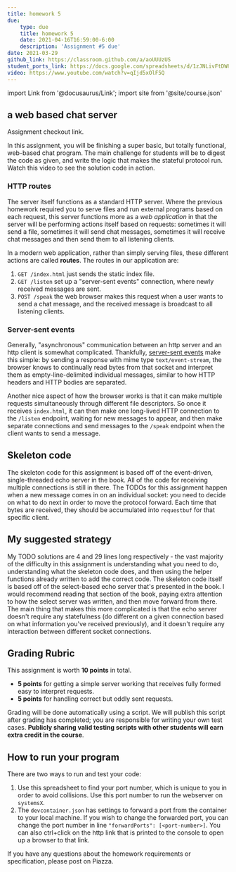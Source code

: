 ```yaml
---
title: homework 5
due: 
    type: due
    title: homework 5
    date: 2021-04-16T16:59:00-6:00
    description: 'Assignment #5 due'
date: 2021-03-29
github_link: https://classroom.github.com/a/aoUUUzUS
student_ports_link: https://docs.google.com/spreadsheets/d/1zJNLivFtDW8lBjbmy0M1kJudbokOaxG_HqbsOIjSstM/edit#gid=0
video: https://www.youtube.com/watch?v=qIjd5xOlF5Q
---
```

import Link from '@docusaurus/Link';
import site from '@site/course.json'


## a web based chat server

<Link to={frontMatter.github_link}>Assignment checkout link</Link>.

In this assignment, you will be finishing a super basic, but totally
functional, web-based chat program. The main challenge for students will be to
digest the code as given, and write the logic that makes the stateful protocol
run. Watch <Link to={frontMatter.video}>this video</Link> to see the solution
code in action.

### HTTP routes

The server itself functions as a standard HTTP server. Where the previous
homework required you to serve files and run external programs based on each
request, this server functions more as a _web application_ in that the server
will be performing actions itself based on requests: sometimes it will send a
file, sometimes it will send chat messages, sometimes it will receive chat
messages and then send them to all listening clients.

In a modern web application, rather than simply serving files, these different
actions are called **routes**. The routes in our application are:

1. `GET /index.html` just sends the static index file.
2. `GET /listen` set up a "server-sent events" connection, where newly received
   messages are sent.
3. `POST /speak` the web browser makes this request when a user wants to send a
   chat message, and the received message is broadcast to all listening
   clients.


### Server-sent events

Generally, "asynchronous" communication between an http server and an http
client is somewhat complicated. Thankfully, [server-sent
events](https://developer.mozilla.org/en-US/docs/Web/API/Server-sent_events/Using_server-sent_events)
make this simple: by sending a response with mime type `text/event-stream`, the
browser knows to continually read bytes from that socket and interpret them as
empty-line-delimited individual messages, similar to how HTTP headers and HTTP
bodies are separated.

Another nice aspect of how the browser works is that it can make multiple
requests simultaneously through different file descriptors. So once it receives
`index.html`, it can then make one long-lived HTTP connection to the `/listen`
endpoint, waiting for new messages to appear, and then make separate
connections and send messages to the `/speak` endpoint when the client wants to
send a message.


## Skeleton code

The skeleton code for this assignment is based off of the event-driven,
single-threaded echo server in the book. All of the code for receiving multiple
connections is still in there. The TODOs for this assignment happen when a new
message comes in on an individual socket: you need to decide on what to do next
in order to move the protocol forward. Each time that bytes are received, they
should be accumulated into `requestbuf` for that specific client.

## My suggested strategy

My TODO solutions are 4 and 29 lines long respectively - the vast majority of
the difficulty in this assignment is understanding what you need to do,
understanding what the skeleton code does, and then using the helper functions
already written to add the correct code. The skeleton code itself is based off
of the select-based echo server that's presented in the book. I would recommend
reading that section of the book, paying extra attention to how the select
server was written, and then move forward from there. The main thing that makes
this more complicated is that the echo server doesn't require any statefulness
(do different on a given connection based on what information you've received
previously), and it doesn't require any interaction between different socket
connections. 

## Grading Rubric

This assignment is worth **10 points** in total.

* **5 points** for getting a simple server working that receives fully formed
  easy to interpret requests.
* **5 points** for handling correct but oddly sent requests.

Grading will be done automatically using a script. We will publish this script
after grading has completed; you are responsible for writing your own test
cases. **Publicly sharing valid testing scripts with other students will earn
extra credit in the course**.


## How to run your program
There are two ways to run and test your code:
1. Use <Link to={frontMatter.student_ports_link}>this spreadsheet</Link> to find your port
   number, which is unique to you in order to avoid collisions. Use this port
   number to run the webserver on `systemsX`.
2. The `devcontainer.json` has settings to forward a port from the container to
   your local machine. If you wish to change the forwarded port, you can change
   the port number in line `"forwardPorts": [<port-number>]`. You can also
   ctrl+click on the http link that is printed to the console to open up a
   browser to that link.

If you have any questions about the homework requirements or specification,
please post on Piazza.
